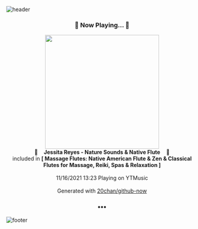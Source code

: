 ![header](https://capsule-render.vercel.app/api?type=wave&height=170&section=header&text=Hi.%20I'm%20SHIFT&fontColor=090707&fontAlignX=45&fontAlignY=65&fontSize=100)

<h3 align="center">🎵 Now Playing... 🎵</h3>
<p align="center">
  <a href="https://music.youtube.com/watch?v=z2SAH_o5JEc">
    <img width="300" src="https://lh3.googleusercontent.com/ujw0tlM0whfEwyiQ2HnakFiFha__IC3DV6b7xwEuK7csDNFBZE7qGgtAi2-HM0E92t5Q0F3lOExFGOY">
  </a>
  <br>
  🎵&nbsp&nbsp&nbsp <b>Jessita Reyes - Nature Sounds & Native Flute</b> &nbsp&nbsp&nbsp🎵
  <br>
  included in <b>[ Massage Flutes: Native American Flute & Zen & Classical Flutes for Massage, Reiki, Spas & Relaxation ]</b>
  
  <br />
  <br />
  11/16/2021 13:23 Playing on YTMusic
  <br />
  <br />
  Generated with <a href="https://github.com/20chan/github-now">20chan/github-now</a>
</p>

<h3 align="center">•••</h3>

![footer](https://capsule-render.vercel.app/api?type=wave&height=150&section=footer)
